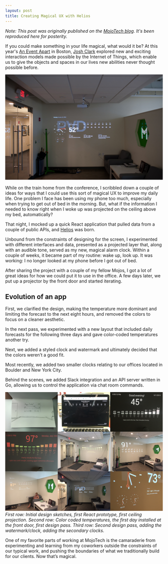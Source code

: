 ```yaml
---
layout: post
title: Creating Magical UX with Helios
---
```


_Note: This post was originally published on the [MojoTech blog](https://www.mojotech.com/blog/). It's been reproduced here for posterity._

If you could make something in your life magical, what would it be? At this year's [An Event Apart](http://aneventapart.com/) in Boston, [Josh Clark](http://delight.us/magical-ux-internet-of-things/) explored new and exciting interaction models made possible by the Internet of Things, which enable us to give the objects and spaces in our lives new abilities never thought possible before.

![Overview of Helios wall projections](/img/posts/2015-10-13-creating-magical-ux-with-helios/overview.jpg)

While on the train home from the conference, I scribbled down a couple of ideas for ways that I could use this sort of magical UX to improve my daily life. One problem I face has been using my phone too much, especially when trying to get out of bed in the morning. But, what if the information I needed to know right when I woke up was projected on the ceiling above my bed, automatically?

That night, I mocked up a quick React application that pulled data from a couple of public APIs, and [Helios](https://github.com/mojotech/helios2) was born.

Unbound from the constraints of designing for the screen, I experimented with different interfaces and data, presented as a projected layer that, along with an audible tone, served as my new, magical alarm clock. Within a couple of weeks, it became part of my routine: wake up, look up. It was working: I no longer looked at my phone before I got out of bed.

After sharing the project with a couple of my fellow Mojos, I got a lot of great ideas for how we could put it to use in the office. A few days later, we put up a projector by the front door and started iterating.

## Evolution of an app

First, we clarified the design, making the temperature more dominant and limiting the forecast to the next eight hours, and removed the colors to focus on a cleaner aesthetic.

In the next pass, we experimented with a new layout that included daily forecasts for the following three days and gave color-coded temperatures another try.

Next, we added a styled clock and watermark and ultimately decided that the colors weren’t a good fit.

Most recently, we added two smaller clocks relating to our offices located in Boulder and New York City.

Behind the scenes, we added Slack integration and an API server written in Go, allowing us to control the application via chat room commands.

![Evolution of Helios design, from sketch to final version](/img/posts/2015-10-13-creating-magical-ux-with-helios/grid.jpg)
_First row: Initial design sketches, first React prototype, first ceiling projection._
_Second row: Color coded temperatures, the first day installed at the front door, first design pass._
_Third row: Second design pass, adding the watermark/clock, adding the secondary clocks._

One of my favorite parts of working at MojoTech is the camaraderie from experimenting and learning from my coworkers outside the constraints of our typical work, and pushing the boundaries of what we traditionally build for our clients. Now that’s magical.